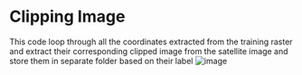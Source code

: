 # Clipping Image  
This code loop through all the coordinates extracted from the training raster and extract their corresponding clipped image from the satellite image and store them in separate folder based on their label
![image](https://user-images.githubusercontent.com/34656794/161365206-53dee169-7082-4b97-8d05-9e364293c695.png)




